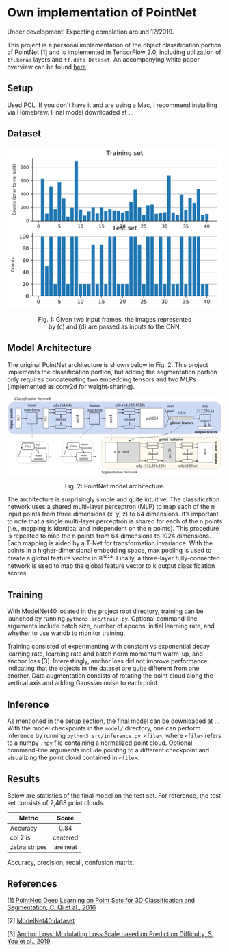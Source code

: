 # Own implementation of PointNet
Under development! Expecting completion around 12/2019.

This project is a personal implementation of the object classification portion of PointNet [1] and is implemented in TensorFlow 2.0, including utilization of `tf.keras` layers and `tf.data.Dataset`. An accompanying white paper overview can be found [here](https://medium.com/@luis_gonzales/an-in-depth-look-at-pointnet-111d7efdaa1a).

## Setup
Used PCL. If you don't have it and are using a Mac, I recommend installing via Homebrew. Final model downloaded at ...

## Dataset

<div align="center">
  <p><img src="figs/hist.svg"></p>
  <p>Fig. 1: Given two input frames, the images represented <br/>by (c) and (d) are passed as inputs to the CNN.</p>
</div>

## Model Architecture
The original PointNet architecture is shown below in Fig. 2. This project implements the classification portion, but adding the segmentation portion only requires concatenating two embedding tensors and two MLPs (implemented as conv2d for weight-sharing).

<div align="center">
  <p><img src="figs/architecture.png"></p>
  <p>Fig. 2: PointNet model architecture.</p>
</div>

The architecture is surprisingly simple and quite intuitive. The classification network uses a shared multi-layer perceptron (MLP) to map each of the n input points from three dimensions (x, y, z) to 64 dimensions. It’s important to note that a single multi-layer perceptron is shared for each of the n points (i.e., mapping is identical and independent on the n points). This procedure is repeated to map the n points from 64 dimensions to 1024 dimensions. Each mapping is aided by a T-Net for transformation invariance. With the points in a higher-dimensional embedding space, max pooling is used to create a global feature vector in ℝ¹⁰²⁴. Finally, a three-layer fully-connected network is used to map the global feature vector to k output classification scores.

## Training
With ModelNet40 located in the project root directory, training can be launched by running `python3 src/train.py`. Optional command-line arguments include batch size, number of epochs, initial learning rate, and whether to use wandb to monitor training.

Training consisted of experimenting with constant vs exponential decay learning rate, learning rate and batch norm momentum warm-up, and anchor loss [3]. Interestingly, anchor loss did not improve performance, indicating that the objects in the dataset are quite different from one another. Data augmentation consists of rotating the point cloud along the vertical axis and adding Gaussian noise to each point.

## Inference
As mentioned in the setup section, the final model can be downloaded at ... With the model checkpoints in the `model/` directory, one can perform inference by running `python3 src/inference.py <file>`, where `<file>` refers to a numpy `.npy` file containing a normalized point cloud. Optional command-line arguments include pointing to a different checkpoint and visualizing the point cloud contained in `<file>`.

## Results
Below are statistics of the final model on the test set. For reference, the test set consists of 2,468 point clouds.

| Metric        | Score         |
| ------------- |:-------------:|
| Accuracy      | 0.84 |
| col 2 is      | centered      |
| zebra stripes | are neat      |

Accuracy, precision, recall, confusion matrix. 

## References
[1] [PointNet: Deep Learning on Point Sets for 3D Classification and Segmentation, C. Qi et al., 2016](https://arxiv.org/abs/1612.00593)

[2] [ModelNet40 dataset](https://modelnet.cs.princeton.edu)

[3] [Anchor Loss: Modulating Loss Scale based on Prediction Difficulty, S. You et al., 2019](https://arxiv.org/abs/1909.11155)
